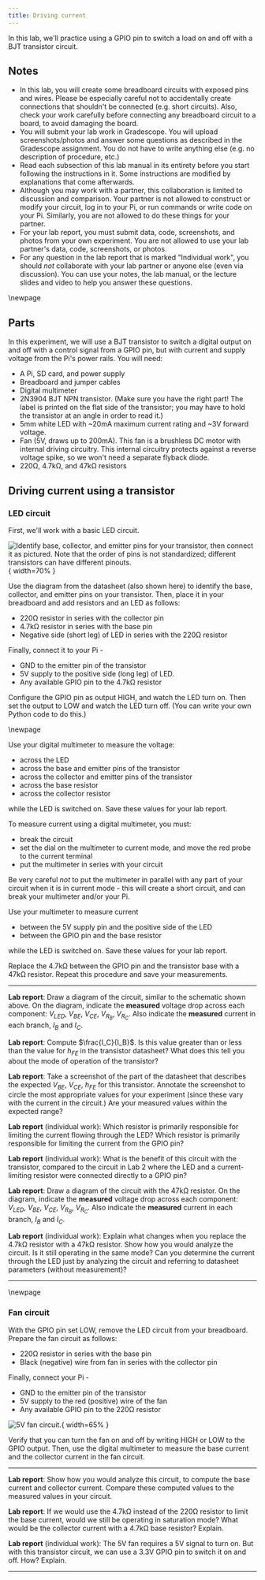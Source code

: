 ```yaml
---
title: Driving current
---
```


In this lab, we'll practice using a GPIO pin to switch a load on and off with a BJT transistor circuit. 

## Notes

* In this lab, you will create some breadboard circuits with exposed pins and wires. Please be especially careful not to accidentally create connections that shouldn't be connected (e.g. short circuits). Also, check your work carefully before connecting any breadboard circuit to a board, to avoid damaging the board.
* You will submit your lab work in Gradescope. You will upload screenshots/photos and answer some questions as described in the Gradescope assignment. You do not have to write anything else (e.g. no description of procedure, etc.) 
* Read each subsection of this lab manual in its entirety before you start following the instructions in it. Some instructions are modified by explanations that come afterwards.
* Although you may work with a partner, this collaboration is limited to discussion and comparison. Your partner is not allowed to construct or modify your circuit, log in to your Pi, or run commands or write code on your Pi. Similarly, you are not allowed to do these things for your partner. 
* For your lab report, you must submit data, code, screenshots, and photos from your own experiment. You are not allowed to use your lab partner's data, code, screenshots, or photos.
* For any question in the lab report that is marked "Individual work", you should *not* collaborate with your lab partner or anyone else (even via discussion). You can use your notes, the lab manual, or the lecture slides and video to help you answer these questions.


\newpage

## Parts

In this experiment, we will use a BJT transistor to switch a digital output on and off with a control signal from a GPIO pin, but with current and supply voltage from the Pi's power rails. You will need:

* A Pi, SD card, and power supply
* Breadboard and jumper cables
* Digital multimeter
* 2N3904 BJT NPN transistor. (Make sure you have the right part! The label is printed on the flat side of the transistor; you may have to hold the transistor at an angle in order to read it.)
* 5mm white LED with ~20mA maximum current rating and ~3V forward voltage.
* Fan (5V, draws up to 200mA). This fan is a brushless DC motor with internal driving circuitry. This internal circuitry protects against a reverse voltage spike, so we won't need a separate flyback diode. 
* 220Ω, 4.7kΩ, and 47kΩ resistors


## Driving current using a transistor

### LED circuit

First, we'll work with a basic LED circuit.

![Identify base, collector, and emitter pins for your transistor, then connect it as pictured. Note that the order of pins is *not* standardized; different transistors can have different pinouts.](images/orientation-2N3904-2N2222.svg){ width=70% }

Use the diagram from the datasheet (also shown here) to identify the base, collector, and emitter pins on your transistor. Then, place it in your breadboard and add resistors and an LED as follows:

* 220Ω resistor in series with the collector pin
* 4.7kΩ resistor in series with the base pin
* Negative side (short leg) of LED in series with the 220Ω resistor 

Finally, connect it to your Pi - 

* GND to the emitter pin of the transistor
* 5V supply to the positive side (long leg) of LED. 
* Any available GPIO pin to the 4.7kΩ resistor

Configure the GPIO pin as output HIGH, and watch the LED turn on.  Then set the output to LOW and watch the LED turn off. (You can write your own Python code to do this.)

\newpage




Use your digital multimeter to measure the voltage:

* across the LED
* across the base and emitter pins of the transistor
* across the collector and emitter pins of the transistor
* across the base resistor
* across the collector resistor

while the LED is switched on. Save these values for your lab report.



To measure current using a digital multimeter, you must:

* break the circuit
* set the dial on the multimeter to current mode, and move the red probe to the current terminal
* put the multimeter in series with your circuit

Be very careful *not* to put the multimeter in parallel with any part of your circuit when it is in current mode - this will create a short circuit, and can break your multimeter and/or your Pi.


Use your multimeter to measure current 

* between the 5V supply pin and the positive side of the LED
* between the GPIO pin and the base resistor


while the LED is switched on. Save these values for your lab report.

Replace the 4.7kΩ between the GPIO pin and the transistor base with a 47kΩ resistor. Repeat this procedure and save your measurements.

---

**Lab report**: Draw a diagram of the circuit, similar to the schematic shown above. On the diagram, indicate the **measured** voltage drop across each component: $V_{LED}$, $V_{BE}$, $V_{CE}$, $V_{R_B}$, $V_{R_C}$. Also indicate the **measured** current in each branch, $I_B$ and $I_C$.


<!-- VBE = 0.67, VCE = 0.11, IC = 11.39, IB  = 0.5-->

**Lab report**: Compute $\frac{I_C}{I_B}$. Is this value greater than or less than the value for $h_{FE}$ in the transistor datasheet? What does this tell you about the mode of operation of the transistor?

**Lab report**: Take a screenshot of the part of the datasheet that describes the expected $V_{BE}$, $V_{CE}$, $h_{FE}$ for this transistor. Annotate the screenshot to circle the most appropriate values for your experiment (since these vary with the current in the circuit.) Are your measured values within the expected range?


**Lab report** (individual work): Which resistor is primarily responsible for limiting the current flowing through the LED? Which resistor is primarily responsible for limiting the current from the GPIO pin? 

**Lab report** (individual work): What is the benefit of this circuit with the transistor, compared to the circuit in Lab 2 where the LED and a current-limiting resistor were connected directly to a GPIO pin? 

**Lab report**: Draw a diagram of the circuit with the 47kΩ resistor. On the diagram, indicate the **measured** voltage drop across each component: $V_{LED}$, $V_{BE}$, $V_{CE}$, $V_{R_B}$, $V_{R_C}$. Also indicate the **measured** current in each branch, $I_B$ and $I_C$.


**Lab report** (individual work): Explain what changes when you replace the 4.7kΩ resistor with a 47kΩ resistor. Show how you would analyze the circuit. Is it still operating in the same mode? Can you determine the current through the LED just by analyzing the circuit and referring to datasheet parameters (without measurement)?

<!-- with 50k: VBE = 0.743, VCE = 0.629, IC = 8.91, IB  = 0.04-->



---


\newpage

### Fan circuit

With the GPIO pin set LOW, remove the LED circuit from your breadboard. Prepare the fan circuit as follows:

* 220Ω resistor in series with the base pin
* Black (negative) wire from fan in series with the collector pin

<!-- 
Connect a flyback diode in parallel with the fan:

* the silver stripe on the diode (cathode) should be connected to the red (positive) wire of the fan
* the side of the diode with no silver stripe (anode) should be connected to the black (negative)  wire of the fan

-->

Finally, connect your Pi - 

* GND to the emitter pin of the transistor
* 5V supply to the red (positive) wire of the fan
* Any available GPIO pin to the 220Ω resistor


![5V fan circuit.](images/fan_nodiode_bb.svg){ width=65% }

<!-- ![5V buzzer circuit. This is an active buzzer, meaning that it contains internal circuitry to drive the buzzer; it doesn't need an external PWM signal.](images/buzzer_bb.svg) -->

Verify that you can turn the fan on and off by writing HIGH or LOW to the GPIO output. Then, use the digital multimeter to measure the base current and the collector current in the fan circuit.

---

**Lab report**: Show how you would analyze this circuit, to compute the base current and collector current. Compare these computed values to the measured values in your circuit.


**Lab report**: If we would use the 4.7kΩ instead of the 220Ω resistor to limit the base current, would we still be operating in saturation mode? What would be the collector current with a 4.7kΩ base resistor? Explain.


**Lab report** (individual work): The 5V fan requires a 5V signal to turn on. But with this transistor circuit, we can use a 3.3V GPIO pin to switch it on and off. How? Explain.

---
